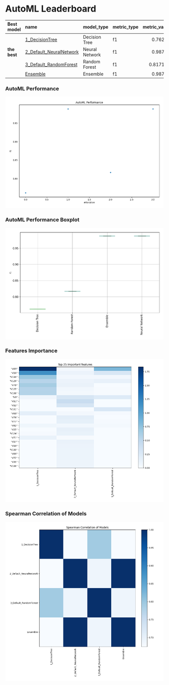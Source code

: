 # AutoML Leaderboard

| Best model   | name                                                         | model_type     | metric_type   |   metric_value |   train_time |
|:-------------|:-------------------------------------------------------------|:---------------|:--------------|---------------:|-------------:|
|              | [1_DecisionTree](1_DecisionTree/README.md)                   | Decision Tree  | f1            |       0.76227  |         8.7  |
| **the best** | [2_Default_NeuralNetwork](2_Default_NeuralNetwork/README.md) | Neural Network | f1            |       0.98773  |         5.78 |
|              | [3_Default_RandomForest](3_Default_RandomForest/README.md)   | Random Forest  | f1            |       0.817101 |        11.45 |
|              | [Ensemble](Ensemble/README.md)                               | Ensemble       | f1            |       0.98773  |         0.32 |

### AutoML Performance
![AutoML Performance](ldb_performance.png)

### AutoML Performance Boxplot
![AutoML Performance Boxplot](ldb_performance_boxplot.png)

### Features Importance
![features importance across models](features_heatmap.png)



### Spearman Correlation of Models
![models spearman correlation](correlation_heatmap.png)

